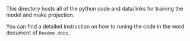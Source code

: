 This directory hosts all of the python code and data/links for training the model and make projection. 

You can find a detailed instruction on how to runing the code in the word document of `Readme.docx`.
